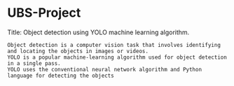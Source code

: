 # UBS-Project
Title: Object detection using YOLO machine learning algorithm.

    Object detection is a computer vision task that involves identifying and locating the objects in images or videos.
    YOLO is a popular machine-learning algorithm used for object detection in a single pass.
    YOLO uses the conventional neural network algorithm and Python language for detecting the objects